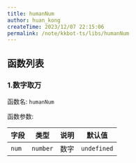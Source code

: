 ```yaml
---
title: humanNum
author: huan_kong
createTime: 2023/12/07 22:15:06
permalink: /note/kkbot-ts/libs/humanNum
---
```


## 函数列表

### 1.数字取万

函数名: `humanNum`

函数参数: 

| 字段  | 类型     | 说明 | 默认值      |
| ----- | -------- | ---- | ----------- |
| `num` | `number` | 数字 | `undefined` |

